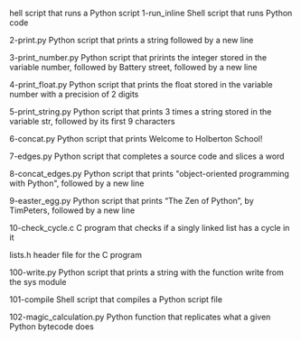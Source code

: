 hell script that runs a Python script
1-run_inline	Shell script that runs Python code

2-print.py	Python script that prints a string followed by a new line

3-print_number.py	Python script that prirints the integer stored in the variable number, followed by Battery street, followed by a new line

4-print_float.py	Python script that prints the float stored in the variable number with a precision of 2 digits

5-print_string.py	Python script that prints 3 times a string stored in the variable str, followed by its first 9 characters

6-concat.py	Python script that prints Welcome to Holberton School!

7-edges.py	Python script that completes a source code and slices a word

8-concat_edges.py	Python script that prints "object-oriented programming with Python", followed by a new line

9-easter_egg.py	Python script that prints “The Zen of Python”, by TimPeters, followed by a new line

10-check_cycle.c	C program that checks if a singly linked list has a cycle in it

lists.h	header file for the C program

100-write.py	Python script that prints a string with the function write from the sys module

101-compile	       Shell script that compiles a Python script file

102-magic_calculation.py	Python function that replicates what a given Python bytecode does

